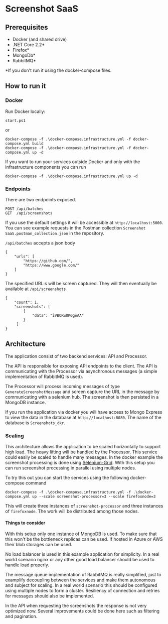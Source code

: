# Screenshot SaaS

## Prerequisites

* Docker (and shared drive)
* .NET Core 2.2*
* Firefox*
* MongoDb*
* RabbitMQ*

*If you don't run it using the docker-compose files.

## How to run it

### Docker

Run Docker locally:

    start.ps1

or

    docker-compose -f .\docker-compose.infrastructure.yml -f docker-compose.yml build
    docker-compose -f .\docker-compose.infrastructure.yml -f docker-compose.yml up -d

If you want to run your services outside Docker and only with the infrastructure components you can run

    docker-compose -f .\docker-compose.infrastructure.yml up -d

### Endpoints

There are two endpoints exposed. 

    POST /api/batches
    GET  /api/screenshots

If you use the default settings it will be accessible at `http://localhost:5000`. You can see example requests in the Postman collection `Screenshot SaaS.postman_collection.json` in the repository.

`/api/batches` accepts a json body

    {
        "urls": [ 
            "https://github.com/",
            "https://www.google.com/"
        ]
    }

The specified URL:s will be screen captured. They will then eventually be available at `/api/screenshots`

    {
        "count": 1,
        "screenshots": [
            {
                "data": "iVBORw0KGgoAA"
            }
         ]
    }

## Architecture

The application consist of two backend services: API and Processor.

The API is responsible for exposing API endpoints to the client. The API is communicating with the Processor via asynchronous messages (a simple implementation of RabbitMQ is used).

The Processor will process incoming messages of type `GenerateScreenshotMessage` and screen capture the URL in the message by communicating with a selenium hub. The screenshot is then persisted in a MongoDB instance.

If you run the application via docker you will have access to Mongo Express to view the data in the database at `http://localhost:8080`. The name of the database is `Screenshots_dkr`.

### Scaling

This architecture allows the application to be scaled horizontally to support high load. The heavy lifting will be handled by the Processor. This service could easily be scaled to handle many messages. In the docker example the screenshot processing is done using [Selenium-Grid](https://www.seleniumhq.org/docs/07_selenium_grid.jsp). With this setup you can run screenshot processing in parallel using multiple nodes.

To try this out you can start the services using the following docker-compose command

    docker-compose -f .\docker-compose.infrastructure.yml -f .\docker-compose.yml up --scale screenshot-processor=3 --scale firefoxnode=3

This will create three instances of `screenshot-processor` and three instances of `firefoxnode`. The work  will be distributed among those nodes.

#### Things to consider

With this setup only one instance of MongoDB is used. To make sure that this won't be the bottleneck replicas can be used. If hosted in Azure or AWS their blob storages can be used.

No load balancer is used in this example application for simplicity. In a real world scenario nginx or any other good load balancer should be used to handle load properly.

The message queue implementation of RabbitMQ is really simplified, just to examplify decoupling between the services and make them autonomous and subject for scaling. In a real world scenario this should be configured using multiple nodes to form a cluster. Resiliency of connection and retries for messages should also be implemented.

In the API when requesting the screenshots the response is not very optimized now. Several improvements could be done here such as filtering and pagination.
